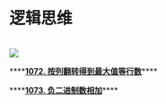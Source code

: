 # 逻辑思维

[  
![](https://assets.leetcode-cn.com/support/new.svg)](https://support.leetcode-cn.com/user/login/?request=%2Fhc%2Fkb%2Farticle%2F1283137%2F)

\*\*\*\*[**1072. 按列翻转得到最大值等行数**](https://leetcode-cn.com/problems/flip-columns-for-maximum-number-of-equal-rows/solution/)\*\*\*\*

\*\*\*\*[**1073. 负二进制数相加**](https://leetcode-cn.com/problems/adding-two-negabinary-numbers/)\*\*\*\*

